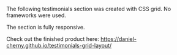 The following testimonials section was created with CSS grid. No frameworks were used.

The section is fully responsive.

Check out the finished product here: https://daniel-cherny.github.io/testimonials-grid-layout/

